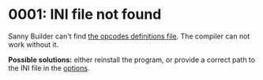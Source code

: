 # 0001: INI file not found

Sanny Builder can't find [the opcodes definitions file](../../edit-modes/opcodes-list-scm.ini.md). The compiler can not work without it.

**Possible solutions:** either reinstall the program, or provide a correct path to the INI file in the [options](../../options/general.md#opcodes-path).  


